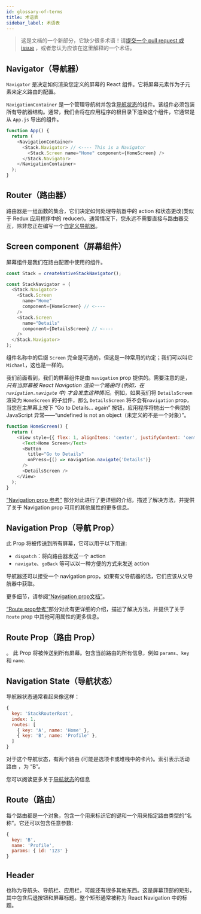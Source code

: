 ```yaml
---
id: glossary-of-terms
title: 术语表
sidebar_label: 术语表
---
```


> 这是文档的一个新部分，它缺少很多术语！请[提交一个 pull request 或 issue](https://github.com/react-navigation/react-navigation.github.io) ，或者您认为应该在这里解释的一个术语。

## Navigator（导航器）

`Navigator` 是决定如何渲染您定义的屏幕的 React 组件。它将屏幕元素作为子元素来定义路由的配置。

`NavigationContainer` 是一个管理导航树并包含[导航状态](navigation-state.md)的组件。该组件必须包装所有导航器结构。通常，我们会将在应用程序的根目录下渲染这个组件，它通常是从 `App.js` 导出的组件。

```js
function App() {
  return (
    <NavigationContainer>
      <Stack.Navigator> // <---- This is a Navigator
        <Stack.Screen name="Home" component={HomeScreen} />
      </Stack.Navigator>
    </NavigationContainer>
  );
}
```

## Router（路由器）

路由器是一组函数的集合，它们决定如何处理导航器中的 action 和状态更改(类似于 Redux 应用程序中的 reducer)。通常情况下，您永远不需要直接与路由器交互，除非您正在编写一个[自定义导航器](custom-navigator.md)。

## Screen component（屏幕组件）

屏幕组件是我们在路由配置中使用的组件。

```js
const Stack = createNativeStackNavigator();

const StackNavigator = (
  <Stack.Navigator>
    <Stack.Screen
      name="Home"
      component={HomeScreen} // <----
    />
    <Stack.Screen
      name="Details"
      component={DetailsScreen} // <----
    />
  </Stack.Navigator>
);
```

组件名称中的后缀 `Screen` 完全是可选的，但这是一种常用的约定；我们可以叫它 `Michael`，这也是一样的。

我们前面看到，我们的屏幕组件是由 `navigation` prop 提供的。需要注意的是，*只有当屏幕被 React Navigation 渲染一个路由时 (例如，在 `navigation.navigate` 中) 才会发生这种情况*。例如，如果我们将 `DetailsScreen` 渲染为 `HomeScreen` 的子组件，那么 `DetailsScreen` 将不会有`navigation` prop，当您在主屏幕上按下 “Go to Details... again” 按钮，应用程序将抛出一个典型的 JavaScript 异常——“undefined is not an object（未定义的不是一个对象）”。

```js
function HomeScreen() {
  return (
    <View style={{ flex: 1, alignItems: 'center', justifyContent: 'center' }}>
      <Text>Home Screen</Text>
      <Button
        title="Go to Details"
        onPress={() => navigation.navigate('Details')}
      />
      <DetailsScreen />
    </View>
  );
}
```

[“Navigation prop 参考”](navigation-prop.md) 部分对此进行了更详细的介绍，描述了解决方法，并提供了关于 Navigation prop 可用的其他属性的更多信息。

## Navigation Prop（导航 Prop）

此 Prop 将被传送到所有屏幕，它可以用于以下用途:

- `dispatch`：将向路由器发送一个 action
- `navigate`、`goBack` 等可以以一种方便的方式来发送 action

导航器还可以接受一个 navigation prop，如果有父导航器的话，它们应该从父导航器中获取。

更多细节，请参阅[“Navigation prop文档”](Navigation-prop.md)。

[“Route prop参考”](Route-prop.md)部分对此有更详细的介绍，描述了解决方法，并提供了关于 `Route` prop 中其他可用属性的更多信息。

## Route Prop（路由 Prop）
。
此 Prop 将被传送到所有屏幕。包含当前路由的所有信息，例如 `params`、`key` 和 `name`.

## Navigation State（导航状态）

导航器状态通常看起来像这样：

```js
{
  key: 'StackRouterRoot',
  index: 1,
  routes: [
    { key: 'A', name: 'Home' },
    { key: 'B', name: 'Profile' },
  ]
}
```

对于这个导航状态，有两个路由 (可能是选项卡或堆栈中的卡片)。索引表示活动路由 ，为 “B”。

您可以阅读更多关于[导航状态](navigation-state.md)的信息

## Route（路由）

每个路由都是一个对象，包含一个用来标识它的键和一个用来指定路由类型的“名称”。它还可以包含任意参数:

```js
{
  key: 'B',
  name: 'Profile',
  params: { id: '123' }
}
```

## Header

也称为导航头、导航栏、应用栏，可能还有很多其他东西。这是屏幕顶部的矩形，其中包含后退按钮和屏幕标题。整个矩形通常被称为 React Navigation 中的标题。